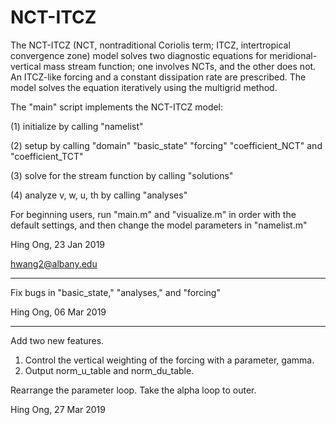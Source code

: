 # NCT-ITCZ
The NCT-ITCZ (NCT, nontraditional Coriolis term; ITCZ, intertropical
convergence zone) model solves two diagnostic equations for meridional-
vertical mass stream function; one involves NCTs, and the other does not.
An ITCZ-like forcing and a constant dissipation rate are prescribed. The
model solves the equation iteratively using the multigrid method.

The "main" script implements the NCT-ITCZ model:

(1) initialize by calling "namelist"

(2) setup by calling "domain" "basic_state" "forcing" "coefficient_NCT" and
    "coefficient_TCT"
    
(3) solve for the stream function by calling "solutions"

(4) analyze v, w, u, th by calling "analyses"

For beginning users, run "main.m" and "visualize.m" in order with the
default settings, and then change the model parameters in "namelist.m"

Hing Ong, 23 Jan 2019

hwang2@albany.edu
___________________________________________________________________________

Fix bugs in "basic_state," "analyses," and "forcing"

Hing Ong, 06 Mar 2019 
___________________________________________________________________________

Add two new features.
1. Control the vertical weighting of the forcing with a parameter, gamma.
2. Output norm_u_table and norm_du_table.

Rearrange the parameter loop. Take the alpha loop to outer.

Hing Ong, 27 Mar 2019
